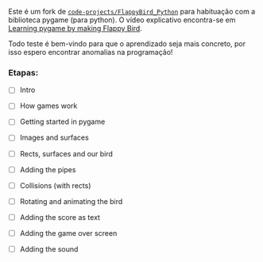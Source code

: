 Este é um fork de [`code-projects/FlappyBird_Python`](https://github.com/clear-code-projects/FlappyBird_Python) para habituação com a biblioteca pygame (para python). O vídeo explicativo encontra-se em [Learning pygame by making Flappy Bird](https://youtu.be/UZg49z76cLw).

Todo teste é bem-vindo para que o aprendizado seja mais concreto, por isso espero encontrar anomalias na programação!

### Etapas:


- [ ] Intro
- [ ] How games work
- [ ] Getting started in pygame
- [ ] Images and surfaces
- [ ] Rects, surfaces and our bird
- [ ] Adding the pipes
- [ ] Collisions (with rects)
- [ ] Rotating and animating the bird
- [ ] Adding the score as text
- [ ] Adding the game over screen
- [ ] Adding the sound

